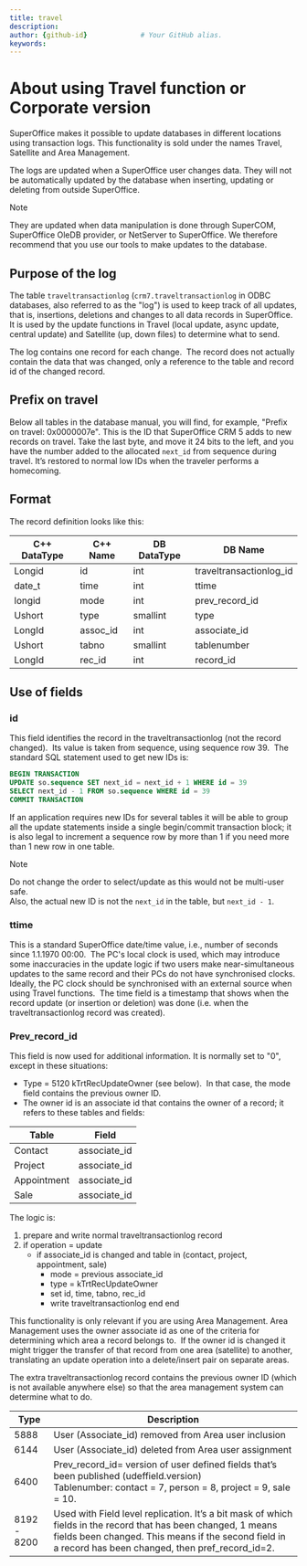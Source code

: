 ```yaml
---
title: travel       
description:                    
author: {github-id}             # Your GitHub alias.
keywords:
---
```


# About using Travel function or Corporate version

SuperOffice makes it possible to update databases in different locations using transaction logs. This functionality is sold under the names Travel, Satellite and Area Management.

The logs are updated when a SuperOffice user changes data. They will not be automatically updated by the database when inserting, updating or deleting from outside SuperOffice.

> [!NOTE]
> They are updated when data manipulation is done through SuperCOM, SuperOffice OleDB provider, or NetServer to SuperOffice. We therefore recommend that you use our tools to make updates to the database.

## Purpose of the log

The table `traveltransactionlog` (`crm7.traveltransactionlog` in ODBC databases, also referred to as the "log") is used to keep track of all updates, that is, insertions, deletions and changes to all data records in SuperOffice.  It is used by the update functions in Travel (local update, async update, central update) and Satellite (up, down files) to determine what to send.

The log contains one record for each change.  The record does not actually contain the data that was changed, only a reference to the table and record id of the changed record.

## Prefix on travel

Below all tables in the database manual, you will find, for example, "Prefix on travel: 0x0000007e". This is the ID that SuperOffice CRM 5 adds to new records on travel. Take the last byte, and move it 24 bits to the left, and you have the number added to the allocated `next_id` from sequence during travel. It’s restored to normal low IDs when the traveler performs a homecoming.

## Format

The record definition looks like this:

| C++ DataType | C++ Name | DB DataType | DB Name |
|---|---|---|---|
| Longid  | id        | int      | traveltransactionlog\_id |
| date\_t | time      | int      | ttime                    |
| longid  | mode      | int      | prev\_record\_id         |
| Ushort  | type      | smallint | type                     |
| LongId  | assoc\_id | int      | associate\_id            |
| Ushort  | tabno     | smallint | tablenumber              |
| LongId  | rec\_id   | int      | record\_id               |

## Use of fields

### id

This field identifies the record in the traveltransactionlog (not the record changed).  Its value is taken from sequence, using sequence row 39.  The standard SQL statement used to get new IDs is:

```sql
BEGIN TRANSACTION
UPDATE so.sequence SET next_id = next_id + 1 WHERE id = 39
SELECT next_id - 1 FROM so.sequence WHERE id = 39
COMMIT TRANSACTION
```

If an application requires new IDs for several tables it will be able to group all the update statements inside a single begin/commit transaction block; it is also legal to increment a sequence row by more than 1 if you need more than 1 new row in one table.

> [!NOTE]
> Do not change the order to select/update as this would not be multi-user safe.<br>Also, the actual new ID is not the `next_id` in the table, but `next_id - 1`.

### ttime

This is a standard SuperOffice date/time value, i.e., number of seconds since 1.1.1970 00:00.  The PC's local clock is used, which may introduce some inaccuracies in the update logic if two users make near-simultaneous updates to the same record and their PCs do not have synchronised clocks.  Ideally, the PC clock should be synchronised with an external source when using Travel functions.  The time field is a timestamp that shows when the record update (or insertion or deletion) was done (i.e. when the traveltransactionlog record was created).

### Prev\_record\_id

This field is now used for additional information. It is normally set to "0", except in these situations:

* Type = 5120 kTrtRecUpdateOwner (see below).  In that case, the mode field contains the previous owner ID.
* The owner id is an associate id that contains the owner of a record; it refers to these tables and fields:

| Table | Field |
|---|---|
| Contact     | associate\_id |
| Project     | associate\_id |
| Appointment | associate\_id |
| Sale        | associate\_id |

The logic is:

1. prepare and write normal traveltransactionlog record
2. if operation = update
    * if associate\_id is changed and table in (contact, project, appointment, sale)
      * mode = previous associate\_id
      * type = kTrtRecUpdateOwner
      * set id, time, tabno, rec\_id
      * write traveltransactionlog
    end
  end

This functionality is only relevant if you are using Area Management. Area Management uses the owner associate id as one of the criteria for determining which area a record belongs to.  If the owner id is changed it might trigger the transfer of that record from one area (satellite) to another, translating an update operation into a delete/insert pair on separate areas.

The extra traveltransactionlog record contains the previous owner ID (which is not available anywhere else) so that the area management system can determine what to do.

| Type | Description |
|---|---|
| 5888 | User (Associate\_id) removed from Area user inclusion |
| 6144 | User (Associate\_id) deleted from Area user assignment |
| 6400 | Prev\_record\_id= version of user defined fields that’s been published (udeffield.version)<br>Tablenumber: contact = 7, person = 8, project = 9, sale = 10. |
| 8192 - 8200 | Used with Field level replication. It’s a bit mask of which fields in the record that has been changed, 1 means fields been changed. This means if the second field in a record has been changed, then pref\_record\_id=2. |
